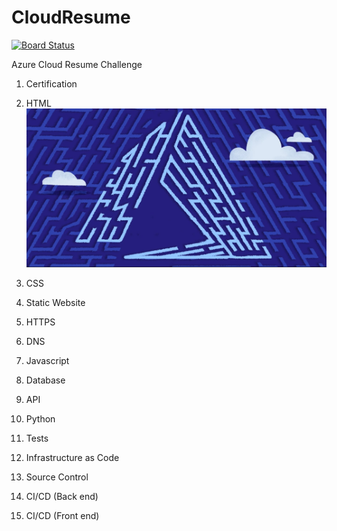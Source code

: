# CloudResume
[![Board Status](https://dev.azure.com/danh118/e779679e-d4c2-48b9-971e-94774f84f905/fe22395a-efa5-4609-9ca7-36518d42a48e/_apis/work/boardbadge/6270fa46-73e9-4c1b-934f-9c810444fc17?columnOptions=1)](https://dev.azure.com/danh118/e779679e-d4c2-48b9-971e-94774f84f905/_boards/board/t/fe22395a-efa5-4609-9ca7-36518d42a48e/Microsoft.RequirementCategory/)


Azure Cloud Resume Challenge

1. Certification


2. HTML
![Alt text](/images/portfolio-1.jpg?raw=true "Title")

3. CSS


4. Static Website


5. HTTPS


6. DNS


7. Javascript


8. Database


9. API


10. Python


11. Tests


12. Infrastructure as Code


13. Source Control


14. CI/CD (Back end)


15. CI/CD (Front end)
